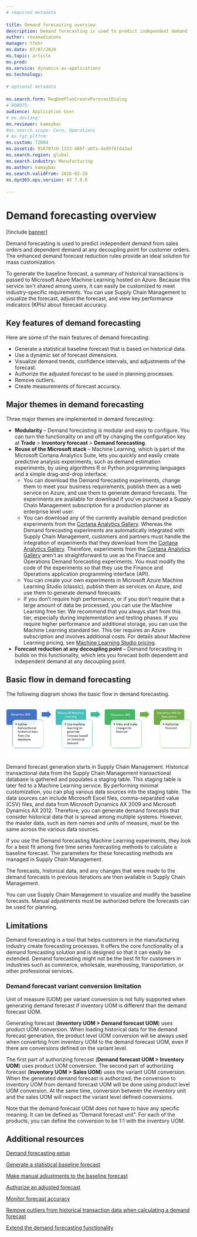 ```yaml
---
# required metadata

title: Demand forecasting overview
description: Demand forecasting is used to predict independent demand from sales orders and dependent demand at any decoupling point for customer orders. The enhanced demand forecast reduction rules provide an ideal solution for mass customization.
author: roxanadiaconu
manager: tfehr
ms.date: 07/07/2020
ms.topic: article
ms.prod: 
ms.service: dynamics-ax-applications
ms.technology: 

# optional metadata

ms.search.form: ReqDemPlanCreateForecastDialog
# ROBOTS: 
audience: Application User
# ms.devlang: 
ms.reviewer: kamaybac
#ms.search.scope: Core, Operations
# ms.tgt_pltfrm: 
ms.custom: 72004
ms.assetid: 916707c9-1333-460f-a0fa-4e95f6fda2ad
ms.search.region: global
ms.search.industry: Manufacturing
ms.author: kamaybac
ms.search.validFrom: 2016-02-28
ms.dyn365.ops.version: AX 7.0.0

---
```


# Demand forecasting overview

[!include [banner](../includes/banner.md)]

Demand forecasting is used to predict independent demand from sales orders and dependent demand at any decoupling point for customer orders. The enhanced demand forecast reduction rules provide an ideal solution for mass customization.

To generate the baseline forecast, a summary of historical transactions is passed to Microsoft Azure Machine Learning hosted on Azure. Because this service isn't shared among users, it can easily be customized to meet industry-specific requirements. You can use Supply Chain Management to visualize the forecast, adjust the forecast, and view key performance indicators (KPIs) about forecast accuracy.

## Key features of demand forecasting
Here are some of the main features of demand forecasting:

-   Generate a statistical baseline forecast that is based on historical data.
-   Use a dynamic set of forecast dimensions.
-   Visualize demand trends, confidence intervals, and adjustments of the forecast.
-   Authorize the adjusted forecast to be used in planning processes.
-   Remove outliers.
-   Create measurements of forecast accuracy.

## Major themes in demand forecasting
Three major themes are implemented in demand forecasting:

-   **Modularity** – Demand forecasting is modular and easy to configure. You can turn the functionality on and off by changing the configuration key at **Trade** &gt; **Inventory forecast** &gt; **Demand forecasting**.
-   **Reuse of the Microsoft stack** – Machine Learning, which is part of the Microsoft Cortana Analytics Suite, lets you quickly and easily create predictive analysis experiments, such as demand estimation experiments, by using algorithms R or Python programming languages and a simple drag-and-drop interface.
    -   You can download the Demand forecasting experiments, change them to meet your business requirements, publish them as a web service on Azure, and use them to generate demand forecasts. The experiments are available for download if you've purchased a Supply Chain Management subscription for a production planner as enterprise level user.
    -   You can download any of the currently available demand prediction experiments from the [Cortana Analytics Gallery](https://gallery.cortanaanalytics.com/). Whereas the Demand forecasting experiments are automatically integrated with Supply Chain Management, customers and partners must handle the integration of experiments that they download from the [Cortana Analytics Gallery](https://gallery.cortanaanalytics.com/). Therefore, experiments from the [Cortana Analytics Gallery](https://gallery.cortanaanalytics.com/) aren't as straightforward to use as the Finance and Operations Demand forecasting experiments. You must modify the code of the experiments so that they use the Finance and Operations application programming interface (API).
    -   You can create your own experiments in Microsoft Azure Machine Learning Studio (classic), publish them as services on Azure, and use them to generate demand forecasts.
    -   If you don’t require high performance, or if you don't require that a large amount of data be processed, you can use the Machine Learning free tier. We recommend that you always start from this tier, especially during implementation and testing phases. If you require higher performance and additional storage, you can use the Machine Learning standard tier. This tier requires an Azure subscription and involves additional costs. For details about Machine Learning pricing, see [Machine Learning Studio pricing](https://aka.ms/machine-learning-price-info).
-   **Forecast reduction at any decoupling point** – Demand forecasting in builds on this functionality, which lets you forecast both dependent and independent demand at any decoupling point.

## Basic flow in demand forecasting
The following diagram shows the basic flow in demand forecasting. 

[![demand forecasting introduction diagram](./media/demand-forecasting-introduction.png)](./media/demand-forecasting-introduction.png)

Demand forecast generation starts in Supply Chain Management. Historical transactional data from the Supply Chain Management transactional database is gathered and populates a staging table. This staging table is later fed to a Machine Learning service. By performing minimal customization, you can plug various data sources into the staging table. The data sources can include Microsoft Excel files, comma-separated value (CSV) files, and data from Microsoft Dynamics AX 2009 and Microsoft Dynamics AX 2012. Therefore, you can generate demand forecasts that consider historical data that is spread among multiple systems. However, the master data, such as item names and units of measure, must be the same across the various data sources.

If you use the Demand forecasting Machine Learning experiments, they look for a best fit among five time series forecasting methods to calculate a baseline forecast. The parameters for these forecasting methods are managed in Supply Chain Management. 

The forecasts, historical data, and any changes that were made to the demand forecasts in previous iterations are then available in Supply Chain Management. 

You can use Supply Chain Management to visualize and modify the baseline forecasts. Manual adjustments must be authorized before the forecasts can be used for planning.

## Limitations
Demand forecasting is a tool that helps customers in the manufacturing industry create forecasting processes. It offers the core functionality of a demand forecasting solution and is designed so that it can easily be extended. Demand forecasting might not be the best fit for customers in industries such as commerce, wholesale, warehousing, transportation, or other professional services.

### Demand forecast variant conversion limitation

Unit of measure (UOM) per variant conversion is not fully supported when generating demand forecast if inventory UOM is different than the demand forecast UOM.

Generating forecast (**Inventory UOM > Demand forecast UOM**) uses product UOM conversion. When loading historical data for the demand forecast generation, the product level UOM conversion will be always used when converting from inventory UOM to the demand forecast UOM, even if there are conversions defined on the variant level.

The first part of authorizing forecast (**Demand forecast UOM > Inventory UOM**) uses product UOM conversion. The second part of authorizing forecast (**Inventory UOM > Sales UOM**) uses the variant UOM conversion. When the generated demand forecast is authorized, the conversion to inventory UOM from demand forecast UOM will be done using product level UOM conversion. At the same time, conversion between the inventory unit and the sales UOM will respect the variant level defined conversions.

Note that the demand forecast UOM does not have to have any specific meaning. It can be defined as “Demand forecast unit”. For each of the products, you can define the conversion to be 1:1 with the inventory UOM.

Additional resources
--------

[Demand forecasting setup](demand-forecasting-setup.md)

[Generate a statistical baseline forecast](generate-statistical-baseline-forecast.md)

[Make manual adjustments to the baseline forecast](manual-adjustments-baseline-forecast.md)

[Authorize an adjusted forecast](authorize-adjusted-forecast.md)

[Monitor forecast accuracy](monitor-forecast-accuracy.md)

[Remove outliers from historical transaction data when calculating a demand forecast](remove-historical-outliers-calculating-demand-forecast.md)

[Extend the demand forecasting functionality](https://www.youtube.com/watch?v=4OIKIXLiNjI&feature=youtu.be)



